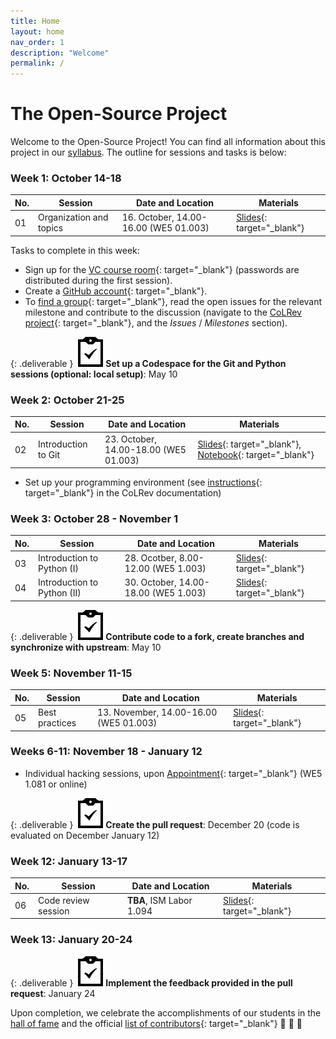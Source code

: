 ```yaml
---
title: Home
layout: home
nav_order: 1
description: "Welcome"
permalink: /
---
```


# The Open-Source Project

<!-- 
**TODO : Infos on topic and process (making an impact/contributing to an open source project)**

TODO : no registration required.

TODO : same title in all systems: WI-Project Open-Source Development??

-->

Welcome to the Open-Source Project! You can find all information about this project in our [syllabus](docs/syllabus.html). The outline for sessions and tasks is below:

<!--
<img src="assets/agenda.png" style="height: 400px;">

 ## Course outline -->

### Week 1: October 14-18

| No. | Session | Date and Location | Materials |
|-----|---------|-------------------|-----------|
| 01  | Organization and topics | 16. October, 14.00-16.00 (WE5 01.003) | [Slides](output/01-topics.html){: target="_blank"} |

Tasks to complete in this week:

- Sign up for the [VC course room](https://vc.uni-bamberg.de/course/search.php?search=Digital-Work-Projekt-B){: target="_blank"} (passwords are distributed during the first session).
- Create a [GitHub account](https://github.com/signup){: target="_blank"}.
- To [find a group](https://digital-work-lab.github.io/open-source-project/output/01-topics.html#8){: target="_blank"}, read the open issues for the relevant milestone and contribute to the discussion (navigate to the [CoLRev project](https://github.com/CoLRev-Environment/colrev){: target="_blank"}, and the *Issues* / *Milestones* section).

{: .deliverable }
![tasks logo](assets/iconmonstr-clipboard-5.svg)**Set up a Codespace for the Git and Python sessions (optional: local setup)**: May 10

### Week 2: October 21-25

| No. | Session | Date and Location | Materials |
|-----|---------|-------------------|-----------|
| 02  | Introduction to Git | 23. October, 14.00-18.00 (WE5 01.003) | [Slides](output/02-git.html){: target="_blank"}, [Notebook](notebooks/git_branching.html){: target="_blank"} |

- Set up your programming environment (see [instructions](https://colrev-environment.github.io/colrev/dev_docs/setup.html){: target="_blank"} in the CoLRev documentation)

### Week 3: October 28 - November 1

| No. | Session | Date and Location | Materials |
|-----|---------|-------------------|-----------|
| 03  | Introduction to Python (I) | 28. Ocotber, 8.00-12.00 (WE5 1.003) | [Slides](output/03-python_1.html){: target="_blank"} |
| 04  | Introduction to Python (II) | 30. October, 14.00-18.00 (WE5 1.003) | [Slides](output/04-python_2.html){: target="_blank"} |

{: .deliverable }
![tasks logo](assets/iconmonstr-clipboard-5.svg)**Contribute code to a fork, create branches and synchronize with upstream**: May 10

### Week 5: November 11-15

| No. | Session | Date and Location | Materials |
|-----|---------|-------------------|-----------|
| 05  | Best practices | 13. November, 14.00-16.00 (WE5 01.003) | [Slides](output/05-best_practice.html){: target="_blank"} |

### Weeks 6-11: November 18 - January 12

- Individual hacking sessions, upon [Appointment](https://calendly.com/gerit-wagner/30min){: target="_blank"} (WE5 1.081 or online)

{: .deliverable }
![tasks logo](assets/iconmonstr-clipboard-5.svg)**Create the pull request**: December 20 (code is evaluated on December January 12)

### Week 12: January 13-17

| No. | Session | Date and Location | Materials |
|-----|---------|-------------------|-----------|
| 06  | Code review session | **TBA**, ISM Labor 1.094 |[Slides](output/06-presentations.html){: target="_blank"} |

### Week 13: January 20-24

{: .deliverable }
![tasks logo](assets/iconmonstr-clipboard-5.svg)**Implement the feedback provided in the pull request**: January 24

Upon completion, we celebrate the accomplishments of our students in the [hall of fame](docs/hall_of_fame.html) and the official [list of contributors](https://github.com/CoLRev-Environment/colrev?tab=readme-ov-file#contributors){: target="_blank"} 🎉 🍾 🎈
